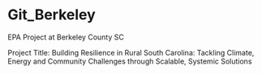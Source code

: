 # Git_Berkeley
EPA Project at Berkeley County SC

Project Title:  Building Resilience in Rural South Carolina: Tackling Climate, Energy and Community Challenges through Scalable, Systemic Solutions
